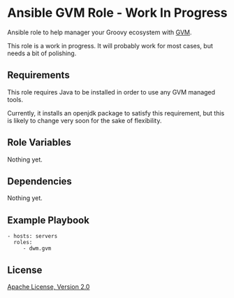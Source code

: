 # Ansible GVM Role - Work In Progress

Ansible role to help manager your Groovy ecosystem with [GVM](http://gvmtool.net).

This role is a work in progress. It will probably work for most cases, but needs a bit of polishing.

## Requirements

This role requires Java to be installed in order to use any GVM managed tools.

Currently, it installs an openjdk package to satisfy this requirement,
but this is likely to change very soon for the sake of flexibility.

## Role Variables

Nothing yet.

## Dependencies

Nothing yet.

## Example Playbook

    - hosts: servers
      roles:
         - dwm.gvm

## License

[Apache License, Version 2.0](http://www.apache.org/licenses/LICENSE-2.0.html)


